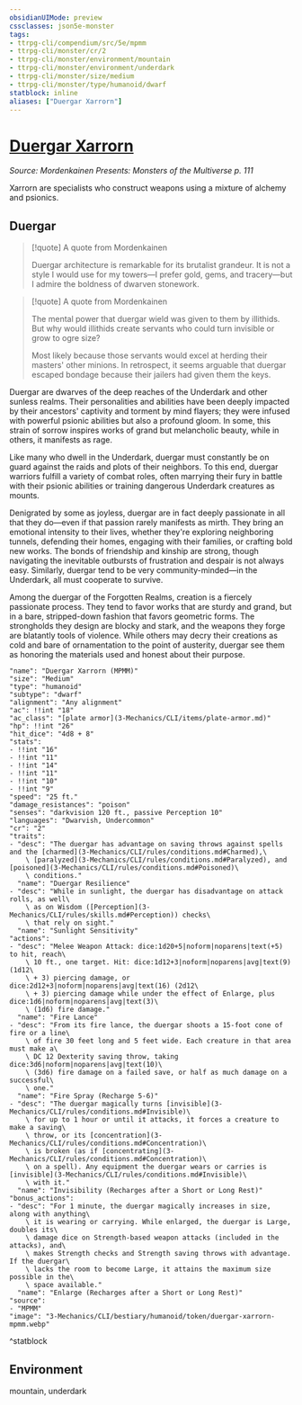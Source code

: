 ```yaml
---
obsidianUIMode: preview
cssclasses: json5e-monster
tags:
- ttrpg-cli/compendium/src/5e/mpmm
- ttrpg-cli/monster/cr/2
- ttrpg-cli/monster/environment/mountain
- ttrpg-cli/monster/environment/underdark
- ttrpg-cli/monster/size/medium
- ttrpg-cli/monster/type/humanoid/dwarf
statblock: inline
aliases: ["Duergar Xarrorn"]
---
```

# [Duergar Xarrorn](3-Mechanics\CLI\bestiary\humanoid/duergar-xarrorn-mpmm.md)
*Source: Mordenkainen Presents: Monsters of the Multiverse p. 111*  

Xarrorn are specialists who construct weapons using a mixture of alchemy and psionics.

## Duergar

> [!quote] A quote from Mordenkainen  
> 
> Duergar architecture is remarkable for its brutalist grandeur. It is not a style I would use for my towers—I prefer gold, gems, and tracery—but I admire the boldness of dwarven stonework.

> [!quote] A quote from Mordenkainen  
> 
> The mental power that duergar wield was given to them by illithids. But why would illithids create servants who could turn invisible or grow to ogre size?
> 
> Most likely because those servants would excel at herding their masters' other minions. In retrospect, it seems arguable that duergar escaped bondage because their jailers had given them the keys.

Duergar are dwarves of the deep reaches of the Underdark and other sunless realms. Their personalities and abilities have been deeply impacted by their ancestors' captivity and torment by mind flayers; they were infused with powerful psionic abilities but also a profound gloom. In some, this strain of sorrow inspires works of grand but melancholic beauty, while in others, it manifests as rage.

Like many who dwell in the Underdark, duergar must constantly be on guard against the raids and plots of their neighbors. To this end, duergar warriors fulfill a variety of combat roles, often marrying their fury in battle with their psionic abilities or training dangerous Underdark creatures as mounts.

Denigrated by some as joyless, duergar are in fact deeply passionate in all that they do—even if that passion rarely manifests as mirth. They bring an emotional intensity to their lives, whether they're exploring neighboring tunnels, defending their homes, engaging with their families, or crafting bold new works. The bonds of friendship and kinship are strong, though navigating the inevitable outbursts of frustration and despair is not always easy. Similarly, duergar tend to be very community-minded—in the Underdark, all must cooperate to survive.

Among the duergar of the Forgotten Realms, creation is a fiercely passionate process. They tend to favor works that are sturdy and grand, but in a bare, stripped-down fashion that favors geometric forms. The strongholds they design are blocky and stark, and the weapons they forge are blatantly tools of violence. While others may decry their creations as cold and bare of ornamentation to the point of austerity, duergar see them as honoring the materials used and honest about their purpose.

```statblock
"name": "Duergar Xarrorn (MPMM)"
"size": "Medium"
"type": "humanoid"
"subtype": "dwarf"
"alignment": "Any alignment"
"ac": !!int "18"
"ac_class": "[plate armor](3-Mechanics/CLI/items/plate-armor.md)"
"hp": !!int "26"
"hit_dice": "4d8 + 8"
"stats":
- !!int "16"
- !!int "11"
- !!int "14"
- !!int "11"
- !!int "10"
- !!int "9"
"speed": "25 ft."
"damage_resistances": "poison"
"senses": "darkvision 120 ft., passive Perception 10"
"languages": "Dwarvish, Undercommon"
"cr": "2"
"traits":
- "desc": "The duergar has advantage on saving throws against spells and the [charmed](3-Mechanics/CLI/rules/conditions.md#Charmed),\
    \ [paralyzed](3-Mechanics/CLI/rules/conditions.md#Paralyzed), and [poisoned](3-Mechanics/CLI/rules/conditions.md#Poisoned)\
    \ conditions."
  "name": "Duergar Resilience"
- "desc": "While in sunlight, the duergar has disadvantage on attack rolls, as well\
    \ as on Wisdom ([Perception](3-Mechanics/CLI/rules/skills.md#Perception)) checks\
    \ that rely on sight."
  "name": "Sunlight Sensitivity"
"actions":
- "desc": "Melee Weapon Attack: dice:1d20+5|noform|noparens|text(+5) to hit, reach\
    \ 10 ft., one target. Hit: dice:1d12+3|noform|noparens|avg|text(9) (1d12\
    \ + 3) piercing damage, or dice:2d12+3|noform|noparens|avg|text(16) (2d12\
    \ + 3) piercing damage while under the effect of Enlarge, plus dice:1d6|noform|noparens|avg|text(3)\
    \ (1d6) fire damage."
  "name": "Fire Lance"
- "desc": "From its fire lance, the duergar shoots a 15-foot cone of fire or a line\
    \ of fire 30 feet long and 5 feet wide. Each creature in that area must make a\
    \ DC 12 Dexterity saving throw, taking dice:3d6|noform|noparens|avg|text(10)\
    \ (3d6) fire damage on a failed save, or half as much damage on a successful\
    \ one."
  "name": "Fire Spray (Recharge 5-6)"
- "desc": "The duergar magically turns [invisible](3-Mechanics/CLI/rules/conditions.md#Invisible)\
    \ for up to 1 hour or until it attacks, it forces a creature to make a saving\
    \ throw, or its [concentration](3-Mechanics/CLI/rules/conditions.md#Concentration)\
    \ is broken (as if [concentrating](3-Mechanics/CLI/rules/conditions.md#Concentration)\
    \ on a spell). Any equipment the duergar wears or carries is [invisible](3-Mechanics/CLI/rules/conditions.md#Invisible)\
    \ with it."
  "name": "Invisibility (Recharges after a Short or Long Rest)"
"bonus_actions":
- "desc": "For 1 minute, the duergar magically increases in size, along with anything\
    \ it is wearing or carrying. While enlarged, the duergar is Large, doubles its\
    \ damage dice on Strength-based weapon attacks (included in the attacks), and\
    \ makes Strength checks and Strength saving throws with advantage. If the duergar\
    \ lacks the room to become Large, it attains the maximum size possible in the\
    \ space available."
  "name": "Enlarge (Recharges after a Short or Long Rest)"
"source":
- "MPMM"
"image": "3-Mechanics/CLI/bestiary/humanoid/token/duergar-xarrorn-mpmm.webp"
```
^statblock

## Environment

mountain, underdark